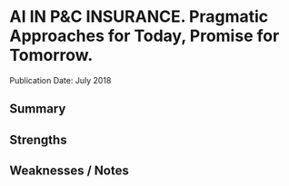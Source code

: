 # AI IN P&C INSURANCE. Pragmatic Approaches for Today, Promise for Tomorrow.
Publication Date: July 2018

## Summary

## Strengths


## Weaknesses / Notes
